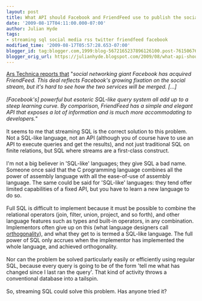 ```yaml
---
layout: post
title: What API should Facebook and FriendFeed use to publish the social stream?
date: '2009-08-17T04:11:00.000-07:00'
author: Julian Hyde
tags:
- streaming sql social media rss twitter friendfeed facebook
modified_time: '2009-08-17T05:57:28.653-07:00'
blogger_id: tag:blogger.com,1999:blog-5672165237896126100.post-7615067644962095988
blogger_orig_url: https://julianhyde.blogspot.com/2009/08/what-api-should-facebook-and-friendfeed.html
---
```


<a href="http://arstechnica.com/web/news/2009/08/stream-resistance-is-futile-facebook-assimilates-friendfeed.ars">Ars Technica reports that</a> "<i>social networking giant Facebook has acquired FriendFeed. This deal reflects Facebook's growing fixation on the social stream, but it's hard to see how the two services will be merged. [...]<br /><br />[Facebook's] powerful but esoteric SQL-like query system all add up to a steep learning curve. By comparison, FriendFeed has a simple and elegant API that exposes a lot of information and is much more accommodating to developers.</i>"<br /><br />It seems to me that streaming SQL is the correct solution to this problem. Not a SQL-like language, not an API (although you of course have to use an API to execute queries and get the results), and not just traditional SQL on finite relations, but SQL where streams are a first-class construct.<br /><br />I'm not a big believer in 'SQL-like' languages; they give SQL a bad name. Someone once said that the C programming language combines all the power of assembly language with all the ease-of-use of assembly language. The same could be said for 'SQL-like' languages: they tend offer limited capabilities of a fixed API, but you have to learn a new language to do so.<br /><br />Full SQL is difficult to implement because it must be possible to combine the relational operators (join, filter, union, project, and so forth), and other language features such as types and built-in operators, in any combination. Implementors often give up on this (what language designers call <a href="http://en.wikipedia.org/wiki/Orthogonal#Computer_science">orthogonality</a>), and what they get to is termed a SQL-like language. The full power of SQL only accrues when the implementor has implemented the whole language, and achieved orthogonality.<br /><br />Nor can the problem be solved particularly easily or efficiently using regular SQL, because every query is going to be of the form 'tell me what has changed since I last ran the query'. That kind of activity throws a conventional database into a tailspin.<br /><br />So, streaming SQL could solve this problem. Has anyone tried it?